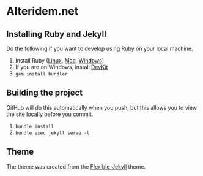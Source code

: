 # Alteridem.net

## Installing Ruby and Jekyll

Do the following if you want to develop using Ruby on your local machine.

1. Install Ruby ([Linux](https://www.ruby-lang.org/en/documentation/installation/), [Mac](https://gorails.com/setup/osx/10.10-yosemite), [Windows](http://rubyinstaller.org/))
2. If you are on Windows, install [DevKit](http://rubyinstaller.org/add-ons/devkit/)
3. `gem install bundler`

## Building the project

GitHub will do this automatically when you push, but this allows you to view the site locally before you commit.

1. `bundle install`
2. `bundle exec jekyll serve -l`

## Theme

The theme was created from the [Flexible-Jekyll](https://github.com/artemsheludko/flexible-jekyll) theme.
